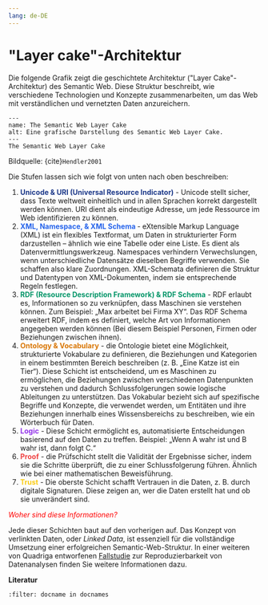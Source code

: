 ```yaml
---
lang: de-DE
---
```


# "Layer cake"-Architektur

Die folgende Grafik zeigt die geschichtete Architektur ("Layer Cake"-Architektur) des Semantic Web. Diese Struktur beschreibt, wie verschiedene Technologien und Konzepte zusammenarbeiten, um das Web mit verständlichen und vernetzten Daten anzureichern.

```{figure} /assets/The-Semantic-Web-layer-cake-presented-by-Tim-Berners-Lee-at-the-XML-2000-conference.png
---
name: The Semantic Web Layer Cake
alt: Eine grafische Darstellung des Semantic Web Layer Cake.
---
The Semantic Web Layer Cake
```
Bildquelle: {cite}`Hendler2001`


Die Stufen lassen sich wie folgt von unten nach oben beschreiben:

1. <span style="color:#1e3a8a"><strong>Unicode & URI (Universal Resource Indicator)</strong></span> - Unicode stellt sicher, dass Texte weltweit einheitlich und in allen Sprachen korrekt dargestellt werden können. URI dient als eindeutige Adresse, um jede Ressource im Web identifizieren zu können.
2.  <span style="color:#2563eb"><strong>XML, Namespace, & XML Schema </strong></span> - eXtensible Markup Language (XML) ist ein flexibles Textformat, um Daten in strukturierter Form darzustellen – ähnlich wie eine Tabelle oder eine Liste. Es dient als Datenvermittlungswerkzeug. Namespaces verhindern Verwechslungen, wenn unterschiedliche Datensätze dieselben Begriffe verwenden. Sie schaffen also klare Zuordnungen. XML-Schemata definieren die Struktur und Datentypen von XML-Dokumenten, indem sie entsprechende Regeln festlegen.
3. <span style="color:#059669"><strong>RDF (Resource Description Framework) & RDF Schema</strong></span> - RDF erlaubt es, Informationen so zu verknüpfen, dass Maschinen sie verstehen können. Zum Beispiel: „Max arbeitet bei Firma XY“. Das RDF Schema erweitert RDF, indem es definiert, welche Art von Informationen angegeben werden können (Bei diesem Beispiel Personen, Firmen oder Beziehungen zwischen ihnen).
4. <span style="color:#d97706"><strong>Ontology & Vocabulary</strong></span> - die Ontologie bietet eine Möglichkeit, strukturierte Vokabulare zu definieren, die Beziehungen und Kategorien in einem bestimmten Bereich beschreiben (z. B. „Eine Katze ist ein Tier“). Diese Schicht ist entscheidend, um es Maschinen zu ermöglichen, die Beziehungen zwischen verschiedenen Datenpunkten zu verstehen und dadurch Schlussfolgerungen sowie logische Ableitungen zu unterstützen. Das Vokabular bezieht sich auf spezifische Begriffe und Konzepte, die verwendet werden, um Entitäten und ihre Beziehungen innerhalb eines Wissensbereichs zu beschreiben, wie ein Wörterbuch für Daten. 
5. <span style="color:#9333ea"><strong>Logic</strong></span> - Diese Schicht ermöglicht es, automatisierte Entscheidungen basierend auf den Daten zu treffen. Beispiel: „Wenn A wahr ist und B wahr ist, dann folgt C.“
6. <span style="color:#ef4444"><strong>Proof</strong></span> - die Prüfschicht stellt die Validität der Ergebnisse sicher, indem sie die Schritte überprüft, die zu einer Schlussfolgerung führen. Ähnlich wie bei einer mathematischen Beweisführung.
7. <span style="color:#facc15"><strong>Trust</strong></span> - Die oberste Schicht schafft Vertrauen in die Daten, z. B. durch digitale Signaturen. Diese zeigen an, wer die Daten erstellt hat und ob sie unverändert sind. 

<span style="color:red">*Woher sind diese Informationen?*</span>


Jede dieser Schichten baut auf den vorherigen auf. Das Konzept von verlinkten Daten, oder *Linked Data*, ist essenziell für die vollständige Umsetzung einer erfolgreichen Semantic-Web-Struktur. In einer weiteren von Quadriga entworfenen <a href="https://quadriga-dk.github.io/Tabelle-Fallstudie-1/Markdown/5_3_Linked-Data.html" class="external-link" target="_blank">Fallstudie</a> zur Reproduzierbarkeit von Datenanalysen finden Sie weitere Informationen dazu.




**Literatur**

```{bibliography}
:filter: docname in docnames
```